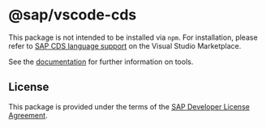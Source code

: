 # @sap/vscode-cds



This package is not intended to be installed via `npm`. For installation, please refer to [SAP CDS language support](https://marketplace.visualstudio.com/items?itemName=SAPSE.vscode-cds) on the Visual Studio Marketplace.

See the [documentation](https://cap.cloud.sap/docs/get-started/tools) for further information on tools.

## License
This package is provided under the terms of the [SAP Developer License Agreement](https://tools.hana.ondemand.com/developer-license-3_1.txt).
